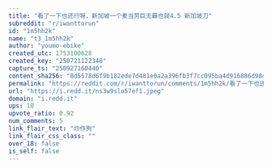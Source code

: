 ```yaml
---
title: "看了一下也还行呀，新加坡一个麦当劳巨无霸也就4.5 新加坡刀"
subreddit: "r/iwanttorun"
id: "1m5hh2k"
name: "t3_1m5hh2k"
author: "youmo-ebike"
created_utc: 1753100628
created_key: "250721122348"
capture_ts: "250927160440"
content_sha256: "8d5578d6f9b182ede7d481e0a2a396fb3f7cc095ba4d916886d98de1ac2e6ba0"
permalink: "https://reddit.com/r/iwanttorun/comments/1m5hh2k/看了一下也还行呀新加坡一个麦当劳巨无霸也就45_新加坡刀/"
url: "https://i.redd.it/ns3w9slo57ef1.jpeg"
domain: "i.redd.it"
ups: 10
upvote_ratio: 0.92
num_comments: 5
link_flair_text: "炒作狗"
link_flair_css_class: ""
over_18: false
is_self: false
---
```


